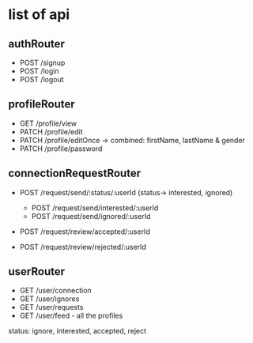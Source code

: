 # list of api

## authRouter
- POST /signup
- POST /login
- POST /logout

## profileRouter
- GET /profile/view
- PATCH /profile/edit
- PATCH /profile/editOnce -> combined: firstName, lastName & gender
- PATCH /profile/password

## connectionRequestRouter
- POST /request/send/:status/:userId
    (status-> interested, ignored)
    - POST /request/send/interested/:userId
    - POST /request/send/ignored/:userId

- POST /request/review/accepted/:userId 
- POST /request/review/rejected/:userId

## userRouter
- GET /user/connection
- GET /user/ignores 
- GET /user/requests
- GET /user/feed - all the profiles

status: ignore, interested, accepted, reject 

